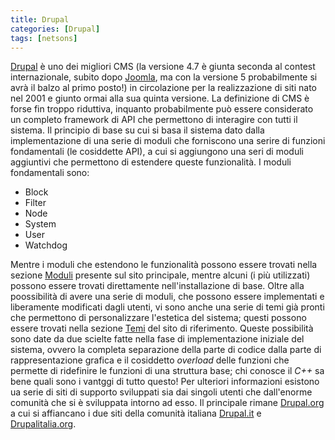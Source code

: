 ```yaml
---
title: Drupal
categories: [Drupal]
tags: [netsons]
---
```

<a href="http://www.drupal.org">Drupal</a> &egrave; uno dei migliori CMS (la versione 4.7 &egrave; giunta seconda al contest internazionale, subito dopo <a href="http://www.joomla.org">Joomla</a>, ma con la versione 5 probabilmente si avr&agrave; il balzo al primo posto!) in circolazione per la realizzazione di siti nato nel 2001 e giunto ormai alla sua quinta versione. La definizione di CMS &egrave; forse fin troppo riduttiva, inquanto probabilmente pu&ograve; essere considerato un completo framework di API che permettono di interagire con tutti il sistema.<!--break-->
Il principio di base su cui si basa il sistema dato dalla implementazione di una serie di moduli che forniscono una serire di funzioni fondamentali (le cosiddette API), a cui si aggiungono una seri di moduli aggiuntivi che permettono di estendere queste funzionalit&agrave;. I moduli fondamentali sono:

 * Block
 * Filter
 * Node
 * System
 * User
 * Watchdog

Mentre i moduli che estendono le funzionalit&agrave; possono essere trovati nella sezione <a href="http://drupal.org/project/Modules">Moduli</a> presente sul sito principale, mentre alcuni (i pi&ugrave; utilizzati) possono essere trovati direttamente nell'installazione di base. Oltre alla poossibilit&agrave; di avere una serie di moduli, che possono essere implementati e liberamente modificati dagli utenti, vi sono anche una serie di temi gi&agrave; pronti che permettono di personalizzare l'estetica del sistema; questi possono essere trovati nella sezione <a href="http://drupal.org/project/Themes">Temi</a> del sito di riferimento.
Queste possibilit&agrave; sono date da due scielte fatte nella fase di implementazione iniziale del sistema, ovvero la completa separazione della parte di codice dalla parte di rappresentazione grafica e il cosiddetto _overload_ delle funzioni che permette di ridefinire le funzioni di una struttura base; chi conosce il _C++_ sa bene quali sono i vantggi di tutto questo!
Per ulteriori informazioni esistono ua serie di siti di supporto sviluppati sia dai singoli utenti che dall'enorme comunit&agrave; che si &egrave; sviluppata intorno ad esso. Il principale rimane <a href="http://www.drupal.org">Drupal.org</a>  a cui si affiancano i due siti della comunit&agrave; italiana <a href="http://www.drupal.it">Drupal.it</a> e <a href="http://www.drupalitalia.org">Drupalitalia.org</a>.